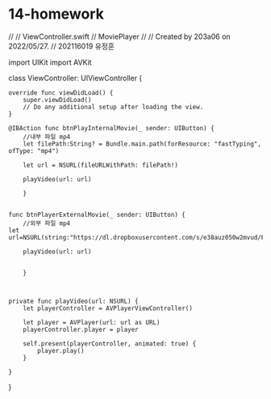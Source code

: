 # 14-homework

//
//  ViewController.swift
//  MoviePlayer
//
// Created by 203a06 on 2022/05/27.
// 202116019 유정훈

 
 
 import UIKit
 import AVKit

 class ViewController: UIViewController {

    override func viewDidLoad() {
        super.viewDidLoad()
        // Do any additional setup after loading the view.
    }

    @IBAction func btnPlayInternalMovie(_ sender: UIButton) {
        //내부 파일 mp4
        let filePath:String? = Bundle.main.path(forResource: "fastTyping", ofType: "mp4")
        
        let url = NSURL(fileURLWithPath: filePath!)
        
        playVideo(url: url)
        
        }
        

    func btnPlayerExternalMovie(_ sender: UIButton) {
        //외부 파일 mp4
    let url=NSURL(string:"https://dl.dropboxusercontent.com/s/e38auz050w2mvud/Fireworks.mp4")!
        
        playVideo(url: url)

       
        }
    
    
    
    private func playVideo(url: NSURL) {
        let playerController = AVPlayerViewController()
        
        let player = AVPlayer(url: url as URL)
        playerController.player = player
        
        self.present(playerController, animated: true) {
            player.play()
        }
        
    }
    
}

